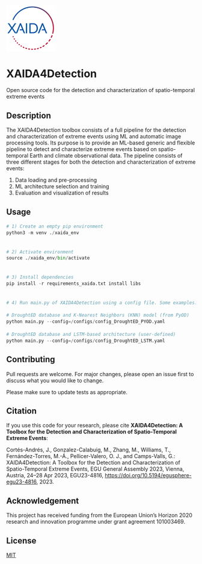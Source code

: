 [<img src="tutorials/imgs/xaida_logo.png" width="130" />](tutorials/imgs/xaida_logo.png)

# XAIDA4Detection
Open source code for the detection and characterization of spatio-temporal extreme events

## Description
The XAIDA4Detection toolbox consists of a full pipeline for the detection and characterization of extreme events using ML and automatic image processing tools. Its purpose is to provide an ML-based generic and flexible pipeline to detect and characterize extreme events based on spatio-temporal Earth and climate observational data. The pipeline consists of three different stages for both the detection and characterization of extreme events:

1) Data loading and pre-processing
2) ML architecture selection and training
3) Evaluation and visualization of results

## Usage
```python
# 1) Create an empty pip environment
python3 -m venv ./xaida_env 


# 2) Activate environment
source ./xaida_env/bin/activate


# 3) Install dependencies
pip install -r requirements_xaida.txt install libs


# 4) Run main.py of XAIDA4Detection using a config file. Some examples:

# DroughtED database and K-Nearest Neighbors (KNN) model (from PyOD) 
python main.py --config=/configs/config_DroughtED_PYOD.yaml

# DroughtED database and LSTM-based architecture (user-defined) 
python main.py --config=/configs/config_DroughtED_LSTM.yaml
```

## Contributing
Pull requests are welcome. For major changes, please open an issue first to discuss what you would like to change.

Please make sure to update tests as appropriate.

## Citation
If you use this code for your research, please cite **XAIDA4Detection: A Toolbox for the Detection and Characterization of Spatio-Temporal Extreme Events**:

Cortés-Andrés, J., Gonzalez-Calabuig, M., Zhang, M., Williams, T., Fernández-Torres, M.-Á., Pellicer-Valero, O. J., and Camps-Valls, G.: XAIDA4Detection: A Toolbox for the Detection and Characterization of Spatio-Temporal Extreme Events, EGU General Assembly 2023, Vienna, Austria, 24–28 Apr 2023, EGU23-4816, https://doi.org/10.5194/egusphere-egu23-4816, 2023.

## Acknowledgement
This project has received funding from the European Union’s Horizon 2020 research and innovation programme under grant agreement 101003469.

## License
[MIT](https://choosealicense.com/licenses/mit/)

